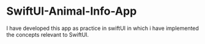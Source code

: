 # SwiftUI-Animal-Info-App
I have developed this app as practice in swiftUI in which i have implemented the concepts relevant to SwiftUI.
